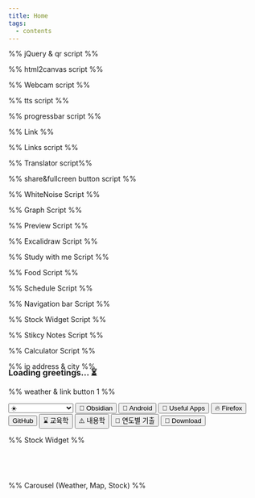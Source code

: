 ```yaml
---
title: Home
tags:
  - contents
---
```

%% jQuery & qr script %%
<script src="https://cdnjs.cloudflare.com/ajax/libs/jquery/3.7.1/jquery.min.js"></script>
<script src="script/qrcode.js"></script>
%% html2canvas script %%
<script src="script/html2canvas.js"></script>
%% Webcam script %%
<script src="script/cam.js"></script>
%% tts script %%
<script src="script/tts.js"></script>
%% progressbar script %%
<script>
function getCurrentProgress(){
  const firstDateOfYear = new Date(new Date().getFullYear(), 0, 1);
  const currentDate = new Date();
  return ((((currentDate - firstDateOfYear) / (1000 * 60 * 60 * 24)) * 100) / 365).toFixed(1);}
function updateUI() {const percent = getCurrentProgress();
  const barItem = document.getElementsByClassName('bar')[0];barItem.style.width = `${percent}%`;
  const counterItem = document.getElementsByClassName('value')[0];
  if (percent>100){counterItem.textContent = `100%`}else{counterItem.textContent = `${percent}%`;}}
setInterval(function() {updateUI();return arguments.callee;}(), 1000);
</script>

%% Link %%
<style>#ClockWidget{margin-top:-25px;margin-bottom:-2px;font-size:1.7em;}
h3{margin-top:-15px}#TopBtn,#DownBtn,#threedots{display:none}</style>
%% Links script %%
<script type="text/javascript">
var url = document.getElementById( 'linkshare' );
url.onchange = function() {window.open( this.options[ this.selectedIndex ].value, '_blank');
$('#linkshare').prop('selectedIndex',0);};
</script>
%% Translator script%%
<script>window.ResetTranslate = () => jQuery('#\\:1\\.container').contents().find('#\\:1\\.restore').click();</script>
<script>
    function googleTranslateElementInit() {
        new google.translate.TranslateElement({pageLanguage: 'en'},'google_translate_element');}
</script>
<script type="text/javascript" src="//translate.google.com/translate_a/element.js?cb=googleTranslateElementInit"></script>
%% share&fullcreen button script %%
<script src="script/full-share.js"></script>
%% WhiteNoise Script %%
<script type="text/javascript" src="script/WN.js"></script>
%% Graph Script %%
<script src="script/graph.js"></script>
%% Preview Script %%
<script src="script/preview.js"></script>
%% Excalidraw Script %%
<script src="script/excalidraw.js"></script>
%% Study with me Script %%
<script src="script/study.js"></script>
%% Food Script %%
<script src="script/meal.js"></script>
%% Schedule Script %%
<script src="script/scheduler.js"></script>
%% Navigation bar Script %%
<script src="script/navbar.js"></script>
<script src="script/resize-dialog.js"></script>
%% Stock Widget Script %%
<script src="script/home-stock.js"></script>
%% Stikcy Notes Script %%
<script src="script/sticky-script.js"></script>
%% Calculator Script %%
<script src="script/calc.js"></script>

%% ip address & city %%
<h3 id="greeting" style="white-space: nowrap !important; display: inline-block; line-height: 1.2 !important; max-width: 100%; margin: -19px 0 4px 0 !important;"><span id="hello" style="margin: 0 !important; padding: 0 !important; white-space: nowrap; font-size: inherit; display: inline-block;"></span><span id="browser" style="white-space: nowrap; font-size: inherit; display: inline-block;">Loading greetings... ⏳</span></h3>
<script src='script/home-agent.js'></script>

<div><h1 style="display: inline-block;white-space: nowrap;font-size: 26px; margin: -5px 0 0 0; line-height: 1.2 !important;" id="ClockWidget" onload="showTime()"></h1></div>
<script src="script/clock.js"></script>

%% weather & link button 1 %% 
<div id="quick-menu-container">
  <span id="quick-menu">
    <select id="switchLocation">
      <option value="" disabled selected>☀️</option>
      <option value="en/37d57126d98/seoul/">서울</option>
      <option value="ja/35d69139d69/tokyo/">東京</option>
      <option value="zh/39d90116d41/beijing/">北京</option>
      <option value="en/36d78n119d42/california/">California</option>
      <option value="en/40d71n74d01/new-york/">New York</option>
      <option value="en/51d51n0d13/london/">London</option>
      <option value="fr/48d862d35/paris/">Paris</option>
      <option value="de/52d5213d40/berlin/">Berlin</option>
      <option value="en/n33d87151d21/sydney/">Sydney</option>
      <option value="en/49d28n123d12/vancouver/">Vancouver</option>
      <option value="es/40d42n3d70/madrid/">Madrid</option>
      <option value="en/0d54116d42/east-kalimantan/">Kalimantan</option>
      <option value="ar/24d4554d38/abu-dhabi/">أَبُو ظَبْيٍ</option>
      <option value="en/28d6177d21/new-delhi/">नई दिल्ली</option>
      <option value="pl/52d2321d01/warsaw/">Warszawa</option>
      <option value="de/46d957d45/bern/">Bärn</option>
      <option value="en/45d8215d98/zagreb/">Zagreb</option>
      <option value="en/47d89106d91/ulaanbaatar/">Улаанбаатар</option>
      <option value="en/21d03105d83/hanoi/">Hà Nội</option>
      <option value="sv/59d3318d07/stockholm/">Stockholm</option>
      <option value="es/19d25n99d10/mexico-city/">Ciudad de México</option>
      <option value="ar/30d0431d24/cairo/">القاهرة</option>
      <option value="en/1d35103d82/singapore/">Singapore</option>
      <option value="en/11d80n15d18/guinea-bissau/">Bissau</option>
      <option value="ar/36d8110d18/tunis/">تونس</option>
      <option value="en/5d60n0d19/accra/">Accra</option>
      <option value="fr/14d72n17d47/dakar/">Dakar</option>
      <option value="en/n15d3928d32/lusaka/">Lusaka</option>
      <option value="ar/36d703d06/algiers-province/">الجزائر</option>
      <option value="fr/11d8342d59/djibouti/">Djibouti</option>
      <option value="en/n13d9633d77/lilongwe/">Lilongwe</option>
      <option value="fr/12d1315d06/ndjamena/">N'Djamena</option>
      <option value="hu/47d5019d04/budapest/">Budapest</option>
      <option value="ro/44d4326d10/bucharest/">Bucureşti</option>
      <option value="uk/50d4530d52/kiev/">Київ</option>
      <option value="no/59d9110d75/oslo/">Oslo</option>
      <option value="sk/48d1517d11/bratislava/">Bratislava</option>
      <option value="en/37d9658d33/ashgabat/">Aşgabat</option>
      <option value="ru/51d1671d47/astana/">Астана</option>
      <option value="ru/40d7368d10/toshkent/">Тошкент</option>
      <option value="en/n25d7528d23/pretoria/">Pretoria</option>
      <option value="zh/22d40114d11/hong-kong/">香港</option>
      <option value="zh/25d03121d57/taipei/">台北</option>
      <option value="ar/24d7146d68/riyadh/">الرياض</option>
      <option value="pt/n15d83n47d92/brasilia/">Brasília</option>
      <option value="ru/55d7637d62/moscow/">Москва</option>
      <option value="it/41d9012d50/rome/">Rome</option>
      <option value="nl/52d374d90/amsterdam/">Amsterdam</option>
      <option value="tr/39d9332d86/ankara/">Ankara</option>
      <option value="en/13d76100d50/bangkok/">กรุงเทพมหานคร</option>
      <option value="en/45d42n75d70/ottawa/">Ottawa</option>
      <option value="en/n6d21106d85/jakarta/">Jakarta</option>
      <option value="da/55d6812d57/copenhagen/">København</option>
      <option value="en/60d1724d94/helsinki/">Helsinki</option>
      <option value="el/37d9823d73/athens/">Αθήνα</option>
      <option value="en/46d0614d51/ljubljana/">Ljubljana</option>
    </select>
    <span></span>
    <button class="quick-button" onclick="location.href='/%F0%9F%9B%A0%EF%B8%8F-Setting/%F0%9F%92%A0-Obsidian'">💠 Obsidian</button>
    <span></span>
    <button class="quick-button" onclick="location.href='/%F0%9F%9B%A0%EF%B8%8F-Setting/%F0%9F%93%B1-Android'">📱 Android</button>
    <span></span>
    <button class="quick-button" onclick="location.href='/%F0%9F%9B%A0%EF%B8%8F-Setting/%F0%9F%94%81-Useful-Apps'">🔁 Useful Apps</button>
    <span></span>
    <button class="quick-button" onclick="location.href='/%F0%9F%9B%A0%EF%B8%8F-Setting/%F0%9F%94%A5-Firefox'">🔥 Firefox</button>
    <span></span>
    <br>
    <button class="quick-button" onclick="window.open('https://github.com/filmnt', '_blank')">
      <i class="fab fa-github"></i> GitHub
    </button>
    <span></span>
    <button class="quick-button" onclick="location.href='./📓-Study/⌛-교육학'">⌛ 교육학</button>
    <span></span>
    <button class="quick-button" onclick="location.href='./📓-Study/⚠️-내용학'">⚠️ 내용학</button>
    <span></span>
    <button class="quick-button" onclick="location.href='%F0%9F%93%93-Study/%F0%9F%9A%A7-%E1%84%8B%E1%85%A7%E1%86%AB%E1%84%83%E1%85%A9%E1%84%87%E1%85%A7%E1%86%AF-%E1%84%80%E1%85%B5%E1%84%8E%E1%85%AE%E1%86%AF'">🚧 연도별 기출</button>
    <span></span>
    <button class="quick-button" onclick="location.href='./📓-Study/🚫-Download'">🚫 Download</button>
    <span></span>
  </span>
</div>
<span></span>

%% Stock Widget %%
<div class="tradingview-widget-container"><iframe id="tradingview-widget" width="100%" height="45" frameborder="0" scrolling="no" style="box-sizing: border-box;"></iframe></div>

%% Carousel (Weather, Map, Stock) %%
<style>
.slideshow-container {position: relative; margin: auto; display: block; height: 100%; width: 100%; margin-bottom: -10px;margin-top:-15px} .Slides {display: none; width: 100%; height: 100%;} .prev, .next {cursor: pointer; position: absolute; top: 50%; transform: translateY(-50%); width: 40px; height: 40px; color: #646464; font-weight: bold; font-size: 20px; transition: 0.6s ease; border-radius: 0; user-select: none; z-index: 0; display: none; align-items: center; justify-content: center; background: transparent;} .prev {left: 0;} .next {right: 0;} .prev::before, .next::before {content: ""; position: absolute; top: -20px; bottom: -20px; left: -20px; right: -20px; background: transparent;}
</style>

<div class="slideshow-container" >
<div class="Slides">
<a class="weatherwidget-io" href="https://forecast7.com/en/37d57126d98/seoul/" data-label_1="서울" data-label_2="WEATHER" data-font="Noto Sans" data-icons="Climacons Animated" data-theme="weather_one" target="_blank"> </a>
</div>

<div class="Slides">
<div id="mapping"></div>
</div>

<div class="Slides">
<iframe width="100%" height="450" src="https://embed.windy.com/embed.html?type=map&location=auto&metricRain=default&metricTemp=default&metricWind=default&zoom=5&overlay=wind&product=ecmwf&level=surface" frameborder="0" sandbox="allow-scripts allow-same-origin"></iframe>
</div>

<a class="prev" onclick="plusSlides(-1)"><i class="fa-solid fa-chevron-left fa-xl"></i></a>
<a class="next" onclick="plusSlides(1)"><i class="fa-solid fa-chevron-right fa-xl"></i></a>
</div>
%% Weather Widget / Carousel Script %%
<script src="script/home-weather.js"></script>
<script src="script/home-carousel.js"></script>

%% chat embed %%
<div class="home-container">
  <div class="home-content-area">
    <div class="home-content home-left-content" style="display: none;">
      <div class="home-youtube-wrapper"></div>
    </div>
    <div class="home-content home-center-content">
      <iframe id="home-filmnt-chat-thread" src="https://chat.filmnt.workers.dev/" frameborder="0" loading="eager"></iframe>
    </div>
    <div class="home-content home-right-content" style="display: none;">
      <div class="home-youtube-wrapper"></div>
    </div>
  </div>

  <div class="home-pagination" style="display: none;">
    <div class="home-dot home-left-dot" tabindex="0"></div>
    <div class="home-dot home-center-dot home-active" tabindex="0"></div>
    <div class="home-dot home-right-dot" tabindex="0"></div>
  </div>
</div>

<script>
const homeDots = {
  left: document.querySelector('.home-left-dot'),
  center: document.querySelector('.home-center-dot'),
  right: document.querySelector('.home-right-dot')
};

const homeContents = {
  left: document.querySelector('.home-left-content'),
  center: document.querySelector('.home-center-content'),
  right: document.querySelector('.home-right-content')
};

const iframeSrcs = {
  left: 'https://www.youtube.com/embed/gFRtAAmiFbE?vq=hd1080&rel=0&modestbranding=1&playsinline=1',
  right: 'https://www.youtube.com/embed/rnXIjl_Rzy4?vq=hd1080&rel=0&modestbranding=1&playsinline=1'
};

function createIframe(src) {
  const iframe = document.createElement('iframe');
  iframe.src = src;
  iframe.frameBorder = '0';
  iframe.allowFullscreen = true;
  iframe.loading = 'lazy';
  return iframe;
}

function homeSetActive(target) {
  Object.keys(homeDots).forEach(key => {
    homeDots[key].classList.toggle('home-active', key === target);
    homeContents[key].style.display = key === target ? 'block' : 'none';

    if (key !== 'center') {
      const wrapper = homeContents[key].querySelector('.home-youtube-wrapper');
      wrapper.innerHTML = ''; 
      if (key === target) {
        wrapper.appendChild(createIframe(iframeSrcs[key])); 
      }
    }
  });
}

Object.values(homeDots).forEach(dot => {
  dot.addEventListener('click', () => {
    const target = Object.keys(homeDots).find(key => homeDots[key] === dot);
    homeSetActive(target);
  });
});

document.addEventListener('DOMContentLoaded', () => {
  const pagination = document.querySelector('.home-pagination');
  const centerIframe = document.querySelector('#home-filmnt-chat-thread');

  homeContents.left.querySelector('.home-youtube-wrapper').innerHTML = '';
  homeContents.right.querySelector('.home-youtube-wrapper').innerHTML = '';

  if (centerIframe) {
    centerIframe.addEventListener('load', () => {
      pagination.style.display = 'flex';
    }, { once: true });
    setTimeout(() => {
      pagination.style.display = 'flex';
    }, 3000);
  } else {
    pagination.style.display = 'flex';
  }
});
</script>

%% sticky notes %%
<div id="sticky-container" class="sticky-container"></div>